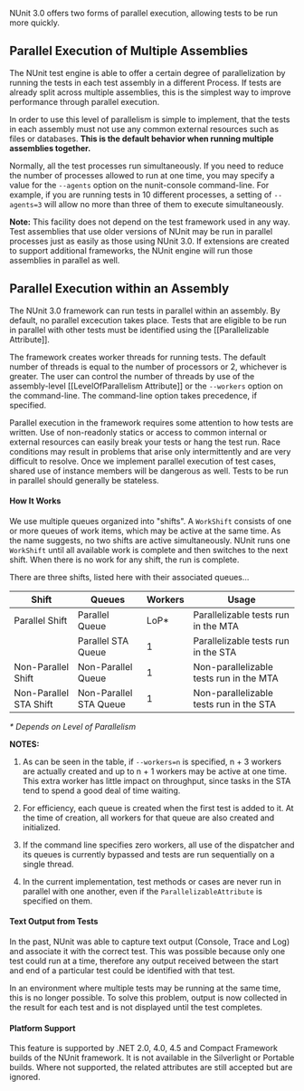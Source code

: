 NUnit 3.0 offers two forms of parallel execution, allowing tests to be run more quickly.

## Parallel Execution of Multiple Assemblies

The NUnit test engine is able to offer a certain degree of parallelization by running the tests in each test assembly in a different Process. If tests are already split across multiple assemblies, this is the simplest way to improve performance through parallel execution.

In order to use this level of parallelism is simple to implement, that the tests in each assembly must not use any common external resources such as files or databases. **This is the default behavior when running multiple assemblies together.**

Normally, all the test processes run simultaneously. If you need to reduce the number of processes allowed to run at one time, you may specify a value for the `--agents` option on the nunit-console command-line. For example, if you are running tests in 10 different processes, a setting of `--agents=3` will allow no more than three of them to execute simultaneously.

**Note:** This facility does not depend on the test framework used in any way. Test assemblies that use older versions of NUnit may be run in parallel processes just as easily as those using NUnit 3.0. If extensions are created to support additional frameworks, the NUnit engine will run those assemblies in parallel as well.

## Parallel Execution within an Assembly

The NUnit 3.0 framework can run tests in parallel within an assembly. By default, no parallel excecution takes place. Tests that are eligible to be run in parallel with other tests must be identified using the [[Parallelizable Attribute]].

The framework creates worker threads for running tests. The default number of threads is equal to the number of processors or 2, whichever is greater. The user can control the number of threads by use of the assembly-level [[LevelOfParallelism Attribute]] or the `--workers` option on the command-line. The command-line option takes precedence, if specified.

Parallel execution in the framework requires some attention to how tests are written. Use of non-readonly statics or access to common internal or external resources can easily break your tests or hang the test run. Race conditions may result in problems that arise only intermittently and are very difficult to resolve. Once we implement parallel execution of test cases, shared use of instance members will be dangerous as well. Tests to be run in parallel should generally be stateless.

#### How It Works

We use multiple queues organized into "shifts". A `WorkShift` consists of one or more queues of work items, which may be active at the same time. As the name suggests, no two shifts are active simultaneously. NUnit runs one `WorkShift` until all available work is complete and then switches to the next shift. When there is no work for any shift, the run is complete.

There are three shifts, listed here with their associated queues...

|     Shift              |    Queues              |  Workers  |  Usage    |
|------------------------|------------------------|-----------|-----------|
| Parallel Shift         | Parallel Queue         |    LoP*   | Parallelizable tests run in the MTA |
|                        | Parallel STA Queue     |     1     | Parallelizable tests run in the STA |
| Non-Parallel Shift     | Non-Parallel Queue     |     1     | Non-parallelizable tests run in the MTA |
| Non-Parallel STA Shift | Non-Parallel STA Queue |     1     | Non-parallelizable tests run in the STA |

_* Depends on Level of Parallelism_

**NOTES:**

1. As can be seen in the table, if `--workers=n` is specified, n + 3 workers are actually created and up to n + 1 workers may be active at one time. This extra worker has little impact on throughput, since tasks in the STA tend to spend a good deal of time waiting.

2. For efficiency, each queue is created when the first test is added to it. At the time of creation, all workers for that queue are also created and initialized.

3. If the command line specifies zero workers, all use of the dispatcher and its queues is currently bypassed and tests are run sequentially on a single thread.

4. In the current implementation, test methods or cases are never run in parallel with one another, even if the `ParallelizableAttribute` is specified on them.

#### Text Output from Tests

In the past, NUnit was able to capture text output (Console, Trace and Log) and associate it with the correct test. This was possible because only one test could run at a time, therefore any output received between the start and end of a particular test could be identified with that test.

In an environment where multiple tests may be running at the same time, this is no longer possible. To solve this problem, output is now collected in the result for each test and is not displayed until the test completes.

#### Platform Support

This feature is supported by .NET 2.0, 4.0, 4.5 and Compact Framework builds of the NUnit framework. It is not available in the  Silverlight or Portable builds. Where not supported, the related attributes are still accepted but are ignored.
